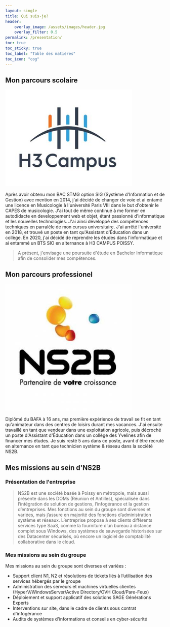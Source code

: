 ```yaml
---
layout: single
title: Qui suis-je?
header:
    overlay_image: /assets/images/header.jpg
    overlay_filter: 0.5
permalink: /presentation/
toc: true
toc_sticky: true
toc_label: "Table des matières"
toc_icon: "cog"
---
```

## Mon parcours scolaire
![](/assets/images/h3campus.jpeg)

Après avoir obtenu mon BAC STMG option SIG (Système d'Information et de Gestion) avec mention en 2014, j'ai décidé de changer de voie et ai entamé une licence en Musicologie à l'université Paris VIII dans le but d'obtenir le CAPES de musicologie. J'ai tout de même continué à me former en autodidacte en developpement web et objet, étant passionné d'informatique et les nouvelles technologies. J'ai ainsi développé des compétences techniques en parralèle de mon cursus universitaire. J'ai arrêté l'université en 2018, et trouvé un poste en tant qu'Assistant d'Éducation dans un collège. En 2020, j'ai décidé de reprendre les études dans l'informatique et ai entammé un BTS SIO en alternance à H3 CAMPUS POISSY. 

> A présent, j'envisage une poursuite d'étude en Bachelor Informatique afin de consolider mes compétences.

## Mon parcours professionel
![](/assets/images/ns2b.jpeg)

Diplômé du BAFA à 16 ans, ma première expérience de travail se fit en tant qu'animateur dans des centres de loisirs durant mes vacances. J'ai ensuite travaillé en tant que vendeur dans une exploitation agricole, puis décroché un poste d'Assistant d'Éducation dans un collège des Yvelines afin de financer mes études. Je suis resté 5 ans dans ce poste, avant d'être recruté en alternance en tant que technicien système & réseau dans la société NS2B.

## Mes missions au sein d'NS2B

### Présentation de l'entreprise

> NS2B est une société basée à Poissy en métropole, mais aussi présente dans les DOMs (Réunion et Antilles), spécialisée dans l’intégration de solution de gestions, l’infogérance et la gestion d’entreprises. Mes fonctions au sein du groupe sont diverses et variées, mais j’assure en majorité des fonctions d’administration système et réseaux. L’entreprise propose à ses clients différents services type SaaS, comme la fourniture d’un bureau à distance complet sous Windows, des systèmes de sauvegarde historisées sur des Datacenter sécurisés, où encore un logiciel de comptabilité collaborative dans le cloud.

### Mes missions au sein du groupe

Mes missions au sein du groupe sont diverses et variées : 

 - Support client N1, N2 et résolutions de tickets liés à l’utilisation des services hébergés par le groupe
 - Administration des serveurs et machines virtuelles clientes (HyperV/WindowsServer/Active Directory/OVH Cloud/Pare-Feux)
 - Déploiement et support applicatif des solutions SAGE Générations Experts
 - Interventions sur site, dans le cadre de clients sous contrat d'infogérance
 - Audits de systèmes d'informations et conseils en cyber-sécurité
